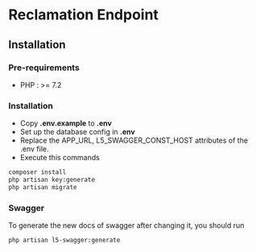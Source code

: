 # Reclamation Endpoint

## Installation 

### Pre-requirements 

* PHP : >= 7.2

### Installation

 * Copy **.env.example** to **.env**
 * Set up the database config in **.env**
 * Replace the APP_URL, L5_SWAGGER_CONST_HOST attributes of the .env file.
 * Execute this commands 
```bash
composer install
php artisan key:generate
php artisan migrate
```

### Swagger

To generate the new docs of swagger after changing it, you should run 

```bash
php artisan l5-swagger:generate
```
